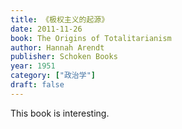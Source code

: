 ```yaml
---
title: 《极权主义的起源》
date: 2011-11-26
book: The Origins of Totalitarianism
author: Hannah Arendt
publisher: Schoken Books
year: 1951
category: ["政治学"]
draft: false
---
```


This book is interesting.